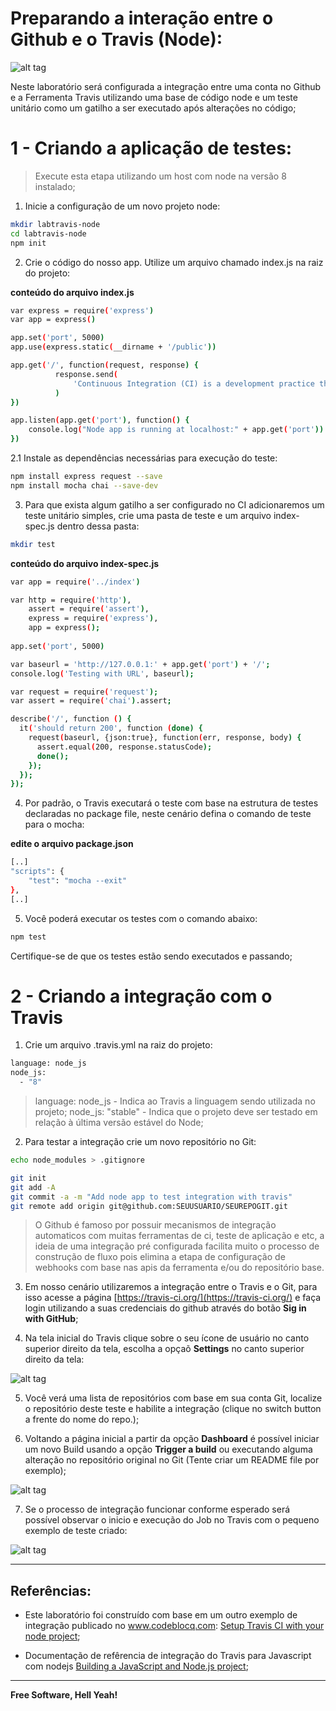 # Preparando a interação entre o Github e o Travis (Node):

![alt tag](https://github.com/fiapsecdevops/classroom/raw/master/labs/images/1.1.0-travis-b.jpg)


Neste laboratório será configurada a integração entre uma conta no Github e a Ferramenta Travis utilizando uma base de código node e um teste unitário como um gatilho a ser executado após alterações no código;

# 1 - Criando a aplicação de testes:

> Execute esta etapa utilizando um host com node na versão 8 instalado;

1. Inicie a configuração de um novo projeto node:

```sh
mkdir labtravis-node
cd labtravis-node
npm init
```

2. Crie o código do nosso app. Utilize um arquivo chamado index.js na raiz do projeto:

**conteúdo do arquivo index.js**

```sh
var express = require('express')
var app = express()

app.set('port', 5000)
app.use(express.static(__dirname + '/public'))

app.get('/', function(request, response) {
          response.send(
              'Continuous Integration (CI) is a development practice that requires developers to integrate code into a sh    ared repository several times a day. Each check-in is then verified by an automated build, allowing teams to detect problems early.'
          )
})

app.listen(app.get('port'), function() {
    console.log("Node app is running at localhost:" + app.get('port'))
})
```

2.1 Instale as dependências necessárias para execução do teste:

```sh
npm install express request --save
npm install mocha chai --save-dev
```

3. Para que exista algum gatilho a ser configurado no CI adicionaremos um teste unitário simples, crie uma pasta de teste e um arquivo index-spec.js dentro dessa pasta:

```sh
mkdir test
```

**conteúdo do arquivo index-spec.js**

```sh
var app = require('../index')

var http = require('http'),
    assert = require('assert'),
    express = require('express'),
    app = express();
    
app.set('port', 5000)

var baseurl = 'http://127.0.0.1:' + app.get('port') + '/';
console.log('Testing with URL', baseurl);

var request = require('request');
var assert = require('chai').assert;

describe('/', function () {
  it('should return 200', function (done) {
    request(baseurl, {json:true}, function(err, response, body) {
      assert.equal(200, response.statusCode);
      done();
    });
  });
});
```

4. Por padrão, o Travis executará o teste com base na estrutura de testes declaradas no package file, neste cenário defina o comando de teste para o mocha:

**edite o arquivo package.json**

```sh
[..]
"scripts": {
    "test": "mocha --exit"
},
[..]
```

5. Você poderá executar os testes com o comando abaixo:

``` sh
npm test
```

Certifique-se de que os testes estão sendo executados e passando;

# 2 - Criando a integração com o Travis

1. Crie um arquivo .travis.yml na raiz do projeto:

```sh
language: node_js
node_js:
  - "8"
```

> language: node_js - Indica ao Travis a linguagem sendo utilizada no projeto;
> node_js: "stable" - Indica que o projeto deve ser testado em relação à última versão estável do Node;


2. Para testar a integração crie um novo repositório no Git:

```sh
echo node_modules > .gitignore

git init
git add -A
git commit -a -m "Add node app to test integration with travis"
git remote add origin git@github.com:SEUUSUARIO/SEUREPOGIT.git
```

> O Github é famoso por possuir mecanismos de integração automaticos com muitas ferramentas de ci, teste de aplicação e etc, a ideia de uma integração pré configurada facilita muito o processo de construção de fluxo pois elimina a etapa de configuração de webhooks com base nas apis da ferramenta e/ou do repositório base.

3. Em nosso cenário utilizaremos a integração entre o Travis e o Git, para isso acesse a página [https://travis-ci.org/](https://travis-ci.org/) e faça login utilizando a suas credenciais do github através do botão **Sig in with GitHub**;

4. Na tela inicial do Travis clique sobre o seu ícone de usuário no canto superior direito da tela, escolha a opçaõ **Settings** no canto superior direito da tela:

![alt tag](https://github.com/fiapsecdevops/classroom/raw/master/labs/images/1.1.9-travis.png)


5. Você verá uma lista de repositórios com base em sua conta Git, localize o repositório deste teste e habilite a integração (clique no switch button a frente do nome do repo.);

6. Voltando a página inicial a partir da opção **Dashboard** é possível iniciar um novo Build usando a opção **Trigger a build** ou executando alguma alteração no repositório original no Git (Tente criar um README file por exemplo);

![alt tag](https://github.com/fiapsecdevops/classroom/raw/master/labs/images/1.1.10-travis.png)


7. Se o processo de integração funcionar conforme esperado será possível observar o inicio e execução do Job no Travis com o pequeno exemplo de teste criado:

![alt tag](https://github.com/fiapsecdevops/classroom/raw/master/labs/images/1.1.11-travis.png)



---

## Referências:

- Este laboratório foi construído com base em um outro exemplo de integração publicado no www.codeblocq.com: [Setup Travis CI with your node project](http://www.codeblocq.com/2016/04/Setup-Travis-CI-with-your-node-project/);

- Documentação de refêrencia de integração do Travis para Javascript com nodejs [Building a JavaScript and Node.js project](https://docs.travis-ci.com/user/languages/javascript-with-nodejs/); 

---

**Free Software, Hell Yeah!**
